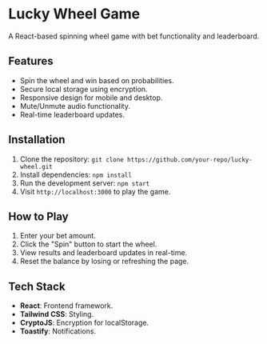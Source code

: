 # Lucky Wheel Game
A React-based spinning wheel game with bet functionality and leaderboard.
 
## Features
- Spin the wheel and win based on probabilities.
- Secure local storage using encryption.
- Responsive design for mobile and desktop.
- Mute/Unmute audio functionality.
- Real-time leaderboard updates.

 ## Installation
1. Clone the repository:
   `git clone https://github.com/your-repo/lucky-wheel.git`
2. Install dependencies:
   `npm install`
3. Run the development server:
   `npm start`
4. Visit `http://localhost:3000` to play the game.

 ## How to Play
1. Enter your bet amount.
2. Click the "Spin" button to start the wheel.
3. View results and leaderboard updates in real-time.
4. Reset the balance by losing or refreshing the page.

 ## Tech Stack
- **React**: Frontend framework.
- **Tailwind CSS**: Styling.
- **CryptoJS**: Encryption for localStorage.
- **Toastify**: Notifications.


 
 
